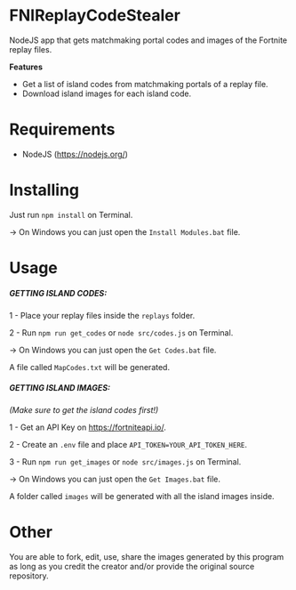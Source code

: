 # FNIReplayCodeStealer
NodeJS app that gets matchmaking portal codes and images of the Fortnite replay files.

**Features**
- Get a list of island codes from matchmaking portals of a replay file.
- Download island images for each island code.

# Requirements
- NodeJS (https://nodejs.org/)

# Installing
Just run `npm install` on Terminal.

-> On Windows you can just open the `Install Modules.bat` file.

# Usage
##### **GETTING ISLAND CODES:**
1 - Place your replay files inside the `replays` folder.

2 - Run `npm run get_codes` or `node src/codes.js` on Terminal.

-> On Windows you can just open the `Get Codes.bat` file.

A file called `MapCodes.txt` will be generated.

##### **GETTING ISLAND IMAGES:**
*(Make sure to get the island codes first!)*

1 - Get an API Key on https://fortniteapi.io/.

2 - Create an `.env` file and place `API_TOKEN=YOUR_API_TOKEN_HERE`.

3 - Run `npm run get_images` or `node src/images.js` on Terminal.

-> On Windows you can just open the `Get Images.bat` file.

A folder called `images` will be generated with all the island images inside.

# Other
You are able to fork, edit, use, share the images generated by this program as long as you credit the creator and/or provide the original source repository.
